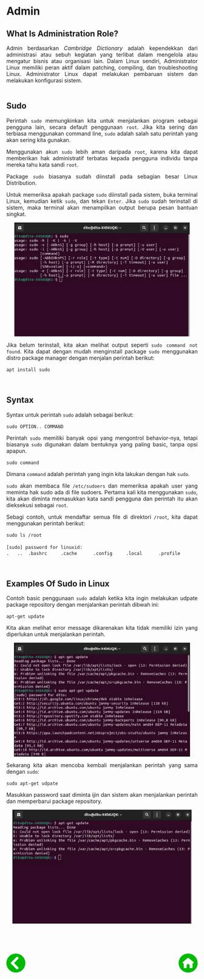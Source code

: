 # Admin

## What Is Administration Role?
<p align="justify">
Admin berdasarkan <em>Cambridge Dictionary</em> adalah kependekkan dari administrasi atau sebuh kegiatan yang terlibat dalam mengelola atau mengatur bisnis atau organisasi lain. Dalam Linux sendiri, Administrator Linux memiliki peran aktif dalam patching, compiling, dan troubleshooting Linux. Administrator Linux dapat melakukan pembaruan sistem dan melakukan konfigurasi sistem.<br><br>

## Sudo
<p align="justify">
Perintah <code>sudo</code> memungkinkan kita untuk menjalankan program sebagai pengguna lain, secara default penggunaan <code>root</code>. Jika kita sering dan terbiasa menggunakan command line, <code>sudo</code> adalah salah satu perintah yang akan sering kita gunakan.<br>

<p align="justify">
Menggunakan akun <code>sudo</code> lebih aman daripada <code>root</code>, karena kita dapat memberikan hak administratif terbatas kepada pengguna individu tanpa mereka tahu kata sandi <code>root</code>.<br>

<p align="justify">
Package <code>sudo</code> biasanya sudah diinstall pada sebagian besar Linux Distribution.<br>

<p align="justify">
Untuk memeriksa apakah package <code>sudo</code> diinstall pada sistem, buka terminal Linux, kemudian ketik <code>sudo</code>, dan tekan <code>Enter</code>. Jika <code>sudo</code> sudah terinstall di sistem, maka terminal akan menampilkan output berupa pesan bantuan singkat.<br>

<p align="center">
<img height="300rm" align="center" src="https://github.com/Ouroboros-Tech/modul-pembelajaran/blob/main/image/what-admin.png"><br>

<p align="justify">
Jika belum terinstall, kita akan melihat output seperti <code>sudo command not found</code>. Kita dapat dengan mudah menginstall package <code>sudo</code> menggunakan distro package manager dengan menjalan perintah berikut:

```
apt install sudo
```
<br>

## Syntax
<p align="justify">
Syntax untuk perintah <code>sudo</code> adalah sebagai berikut:

```
sudo OPTION.. COMMAND
```

<p align="justify">
Perintah <code>sudo</code> memiliki banyak opsi yang mengontrol behavior-nya, tetapi biasanya <code>sudo</code> digunakan dalam bentuknya yang paling basic, tanpa opsi apapun.

```
sudo command
```

<p align="justify">
Dimana <code>command</code> adalah perintah yang ingin kita lakukan dengan hak <code>sudo</code>.<br>

<p align="justify">
<code>sudo</code> akan membaca file <code>/etc/sudoers</code> dan memeriksa apakah user yang meminta hak sudo ada di file sudoers. Pertama kali kita menggunakan <code>sudo</code>, kita akan diminta memasukkan kata sandi pengguna dan perintah itu akan dieksekusi sebagai <code>root</code>.<br>

<p align="justify">
Sebagi contoh, untuk mendaftar semua file di direktori <code>/root</code>, kita dapat menggunakan perintah berikut:

```
sudo ls /root

[sudo] password for linuxid:
.   ..  .bashrc     .cache      .config     .local      .profile
```
<br>

## Examples Of Sudo in Linux
<p align="justify">
Contoh basic penggunaan <code>sudo</code> adalah ketika kita ingin melakukan udpate package repository dengan menjalankan perintah dibwah ini:

```
apt-get update
```

<p align="justify">
Kita akan melihat error message dikarenakan kita tidak memiliki izin yang diperlukan untuk menjalankan perintah.

<p align="center">
<img height="300rm" align="center" src="https://github.com/Ouroboros-Tech/modul-pembelajaran/blob/main/image/apt-get-updt.png"><br>

<p align="justify">
Sekarang kita akan mencoba kembali menjalankan perintah yang sama dengan <code>sudo</code>:

```
sudo apt-get udpate
```

<p align="justify">
Masukkan password saat diminta ijin dan sistem akan menjalankan perintah dan memperbarui package repository.

<p align="center">
<img height="300rm" align="center" src="https://github.com/Ouroboros-Tech/modul-pembelajaran/blob/main/image/sude-update.png"><br><br>

<br><br>
<div align="justify">
    <!-- Prev Page -->
    <a href="https://github.com/Ouroboros-Tech/modul-pembelajaran/tree/main/3.%20Software%20Engineering/1.%20Introduction/2.%20Day%20To%20Day" target="_blank"><img src="https://github.com/Ouroboros-Tech/modul-pembelajaran/blob/main/image/left%20(1).png" align="left" height="50" width="50"></a>
    <!-- Next Page -->
    <a href="https://github.com/Ouroboros-Tech/modul-pembelajaran/tree/main/3.%20Software%20Engineering" target="_blank"><img src="https://github.com/Ouroboros-Tech/modul-pembelajaran/blob/main/image/home%20(2).png" align="right" height="50" width="50"></a>
<div>
